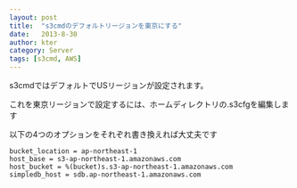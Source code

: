 ```yaml
---
layout: post
title:  "s3cmdのデフォルトリージョンを東京にする"
date:   2013-8-30
author: kter
category: Server
tags: [s3cmd, AWS]
---
```

s3cmdではデフォルトでUSリージョンが設定されます。

これを東京リージョンで設定するには、ホームディレクトリの.s3cfgを編集します

以下の4つのオプションをそれぞれ書き換えれば大丈夫です

```
bucket_location = ap-northeast-1
host_base = s3-ap-northeast-1.amazonaws.com
host_bucket = %(bucket)s.s3-ap-northeast-1.amazonaws.com
simpledb_host = sdb.ap-northeast-1.amazonaws.com
```
